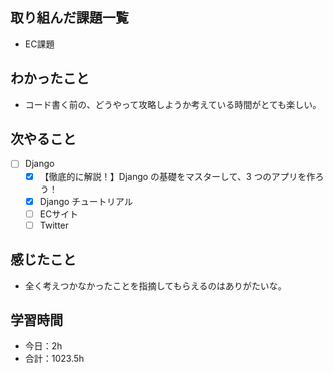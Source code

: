 ## 取り組んだ課題一覧
- EC課題

## わかったこと
- コード書く前の、どうやって攻略しようか考えている時間がとても楽しい。

## 次やること
- [ ] Django
   - [x] 【徹底的に解説！】Django の基礎をマスターして、3 つのアプリを作ろう！
   - [x] Django チュートリアル
   - [ ] ECサイト
   - [ ] Twitter

## 感じたこと
- 全く考えつかなかったことを指摘してもらえるのはありがたいな。

## 学習時間

- 今日：2h
- 合計：1023.5h